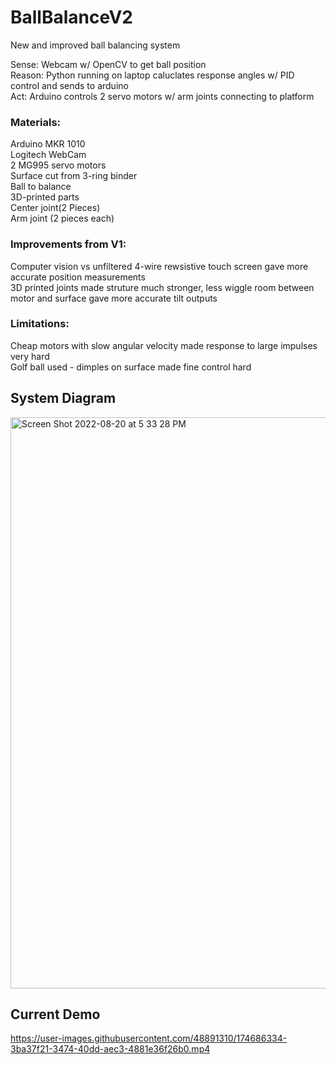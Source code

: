# BallBalanceV2
New and improved ball balancing system

Sense: Webcam w/ OpenCV to get ball position  
Reason: Python running on laptop caluclates response angles w/ PID control and sends to arduino  
Act: Arduino controls 2 servo motors w/ arm joints connecting to platform  

### Materials:  
  Arduino MKR 1010  
  Logitech WebCam  
  2 MG995 servo motors  
  Surface cut from 3-ring binder  
  Ball to balance  
  3D-printed parts  
    Center joint(2 Pieces)  
    Arm joint (2 pieces each)  
    
### Improvements from V1:  
  Computer vision vs unfiltered 4-wire rewsistive touch screen gave more accurate position measurements  
  3D printed joints made struture much stronger, less wiggle room between motor and surface gave more accurate tilt outputs  
    
### Limitations:  
  Cheap motors with slow angular velocity made response to large impulses very hard  
  Golf ball used - dimples on surface made fine control hard  
 
## System Diagram
 <img width="914" alt="Screen Shot 2022-08-20 at 5 33 28 PM" src="https://user-images.githubusercontent.com/48891310/185766761-8379b5d9-df68-4817-9514-6d3d2b892915.png">


## Current Demo
https://user-images.githubusercontent.com/48891310/174686334-3ba37f21-3474-40dd-aec3-4881e36f26b0.mp4


